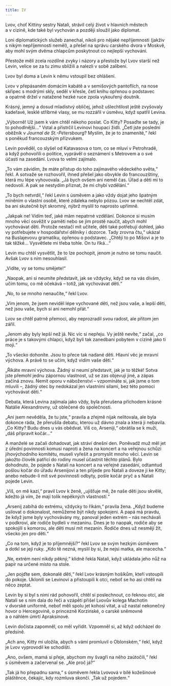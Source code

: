 ```yaml
---
title: IV
---
```


Lvov, choť Kittiny sestry Natali, strávil celý život v hlavních městech a v cizině, kde také byl vychován a později sloužil jako diplomat.

Loni diplomatických služeb zanechal, nikoli pro nějaké nepříjemnosti (jakživ s nikým nepříjemnosti neměl), a přešel na správu carského dvora v Moskvě, aby mohl svým dvěma chlapcům poskytnout co nejlepší vychování.

Přestože měli zcela rozdílné zvyky i názory a přestože byl Lvov starší než Levin, velice se za tu zimu sblížili a nalezli v sobě zalíbení.

Lvov byl doma a Levin k němu vstoupil bez ohlášení.

Lvov v přepásaném domácím kabátě a v semišových pantoflích, na nose skřipec s modrými skly, seděl v křesle, četl knihu opřenou o podstavec a opatrně držel v natažené hezké ruce zpola vykouřený doutník.

Krásný, jemný a dosud mladistvý obličej, jehož ušlechtilost ještě zvyšovaly kadeřavé, lesklé stříbrné vlasy, se mu rozzářil v úsměvu, když spatřil Levina.

„Výborně! Už jsem k vám chtěl někoho poslat. Co Kitty? Posaďte se tady, je to pohodlnější…“ Vstal a přistrčil Levinovi houpací židli. „Četl jste poslední oběžník v _Journal de St.-Pétersbourg_? Myslím, že je to znamenité,“ řekl s poněkud francouzským přízvukem.

Levin pověděl, co slyšel od Katavasova o tom, co se mluví v Petrohradě, a když pohovořili o politice, vyprávěl o seznámení s Metrovem a o své účasti na zasedání. Lvova to velmi zajímalo.

„To vám závidím, že máte přístup do toho zajímavého vědeckého světa,“ řekl. A sotvaže se rozhovořil, ihned přešel jako obvykle do francouzštiny, která mu lépe vyhovovala. „Já bych ovšem ani neměl čas. Úřad a děti mi to nedovolí. A pak se nestydím přiznat, že mi chybí vzdělání.“

„To bych netvrdil,“ řekl Levin s úsměvem a jako vždy dojat jeho špatným míněním o vlastní osobě, které zdaleka nebylo pózou. Lvov se nechtěl zdát, ba ani skutečně být skromný, nýbrž myslil to naprosto upřímně.

„Jakpak ne! Vidím teď, jaké mám nepatrné vzdělání. Dokonce si musím mnoho věcí osvěžit v paměti nebo se jim prostě naučit, abych mohl vychovávat děti. Protože nestačí mít učitele, děti také potřebují dohled, jako vy potřebujete v hospodářství dělníky i dozorce. Tady zrovna čtu,“ ukázal na Buslajevovu gramatiku, opřenou o podstavec. „Chtějí to po Míšovi a je to tak těžké… Vysvětlete mi třeba tohle. On tu říká…“

Levin mu chtěl vysvětlit, že to lze pochopit, jenom je nutno se tomu naučit. Avšak Lvov s ním nesouhlasil.

„Vidíte, vy se tomu smějete!“

„Naopak, ani si neumíte představit, jak se vždycky, když se na vás dívám, učím tomu, co mě očekává – totiž, jak vychovávat děti.“

„No, to se mnoho nenaučíte,“ řekl Lvov.

„Vím jenom, že jsem neviděl lépe vychované děti, než jsou vaše, a lepší děti, než jsou vaše, bych si ani nemohl přát.“

Lvov se chtěl patrně přemoci, aby neprozradil svou radost, ale přitom jen zářil.

„Jenom aby byly lepší než já. Nic víc si nepřeju. Vy ještě nevíte,“ začal, „co práce je s takovými chlapci, když byli tak zanedbaní pobytem v cizině jako ti moji.“

„To všecko dohoníte. Jsou to přece tak nadané děti. Hlavní věc je mravní výchova. A právě to se učím, když vidím vaše děti.“

„Říkáte mravní výchova. Žádný si neumí představit, jak je to těžké! Sotva jste přemohl jednu zápornou vlastnost, už se zas objevují jiné, a zápas začíná znovu. Nemít oporu v náboženství – vzpomínáte si, jak jsme o tom mluvili –, žádný otec by nedokázal jen vlastními silami, bez této pomoci vychovávat děti.“

Debata, která Levina zajímala jako vždy, byla přerušena příchodem krásné Natálie Alexandrovny, už oblečené do společnosti.

„Ani jsem nevěděla, že tu jste,“ pravila a zřejmě nijak nelitovala, ale byla dokonce ráda, že přerušila debatu, kterou už dávno znala a která ji nebavila. „Co Kitty? Budu dnes u vás obědvat. Víš co, Arseniji,“ obrátila se k muži, „dáš připravit kočár…“

A manželé se začali dohadovat, jak stráví dnešní den. Poněvadž muž měl jet z úřední povinnosti komusi naproti a žena na koncert a na veřejnou schůzi jihovýchodního komitétu, museli vyřešit a promyslit mnoho věcí. Levin se jakožto člověk patřící do rodiny musel účastnit těchto plánů. Bylo dohodnuto, že pojede s Natali na koncert a na veřejné zasedání, odtamtud pošlou kočár do úřadu Arsenijovi a ten přijede pro Natali a doveze ji ke Kitty; anebo nebude-li mít své povinnosti odbyty, pošle kočár pryč a s Natali pojede Levin.

„Víš, on mě kazí,“ pravil Lvov k ženě, „ujišťuje mě, že naše děti jsou skvělé, kdežto já vím, že mají tolik nepěkných vlastností.“

„Arsenij zabíhá do extrému, vždycky to říkám,“ pravila žena. „Když budeme usilovat o dokonalost, nemůžeme být nikdy spokojeni. A papá má pravdu, že když jsme byly vychovávány my, panoval jeden extrém – nás nechávali v podkroví, ale rodiče bydleli v mezaninu. Dnes je to naopak, rodiče aby se spokojili s komorou, ale děti musí mít mezanin. Rodiče dnes už nesmějí žít, všecko jen pro děti.“

„Co na tom, když je to příjemnější?“ řekl Lvov se svým hezkým úsměvem a dotkl se její ruky. „Kdo tě nezná, myslil by si, že nejsi matka, ale macecha.“

„Ne, extrém není nikdy pěkný,“ klidně řekla Natali, když ukládala jeho nůž na papír na určené místo na stole.

„Jen pojďte sem, dokonalé děti,“ řekl Lvov krásným hošíkům, kteří vstoupili do pokoje. Uklonili se Levinovi a přistoupili k otci, neboť se ho asi chtěli na něco zeptat.

Levin by si byl s nimi rád pohovořil, chtěl si poslechnout, co řeknou otci, ale Natali se s ním dala do řeči a vzápětí přišel Lvovův kolega Machotin v dvorské uniformě, neboť měli spolu jet kohosi vítat, a už nastal nekonečný hovor o Hercegovině, o princezně Korzinské, o carské sněmovně a o náhlém úmrtí Apraksinové.

Levin dočista zapomněl, co měl vyřídit. Vzpomněl si, až když odcházel do předsíně.

„Ach ano, Kitty mi uložila, abych s vámi promluvil o Oblonském,“ řekl, když je Lvov vyprovodil ke schodišti.

„Ano, ovšem, mamá si přeje, abychom my švagři na něho zaútočili,“ řekl s úsměvem a začervenal se. „Ale proč já?“

„Tak já ho přepadnu sama,“ s úsměvem řekla Lvovová v bílé kožešinové pláštěnce, čekajíc, kdy rozmluva skončí. „Tak už pojedem.“
